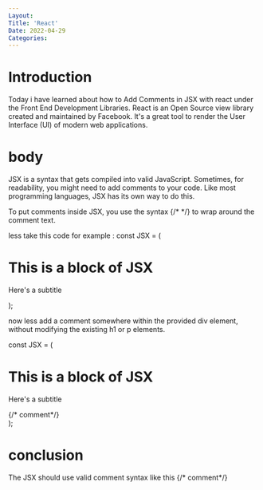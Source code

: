 ```yaml
---
Layout:
Title: 'React'
Date: 2022-04-29
Categories:
---
```


# Introduction

Today i have learned about how to Add Comments in JSX with react under
the Front End Development Libraries.
React is an Open Source view library created and maintained by Facebook. It's a great tool to render the User Interface 
(UI) of modern web applications.

# body
JSX is a syntax that gets compiled into valid JavaScript. Sometimes, for readability, you might need to add comments to your code. Like most programming languages, JSX has its own way to do this.

To put comments inside JSX, you use the syntax {/* */} to wrap around the comment text.

less take this code for example :
const JSX = (
  <div>
    <h1>This is a block of JSX</h1>
    <p>Here's a subtitle</p>
  </div>
);

now less  add a comment somewhere within the provided div element, without modifying the existing h1 or p elements.

const JSX = (
  <div>
    <h1>This is a block of JSX</h1>
    <p>Here's a subtitle</p>
    {/* comment*/}
  </div>
);

# conclusion

The JSX should use valid comment syntax like this {/* comment*/}